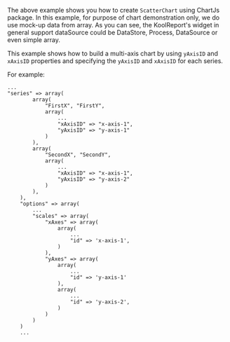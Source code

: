 The above example shows you how to create `ScatterChart` using ChartJs package. In this example, for purpose of chart demonstration only, we do use mock-up data from array. As you can see, the KoolReport's widget in general support dataSource could be DataStore, Process, DataSource or even simple array.

This example shows how to build a multi-axis chart by using <code>yAxisID</code> and <code>xAxisID</code> properties and specifying the <code>yAxisID</code> and <code>xAxisID</code> for each series.

For example:

    ...
    "series" => array(
            array(
                "FirstX", "FirstY",
                array(
                    ...
                    "xAxisID" => "x-axis-1",
                    "yAxisID" => "y-axis-1"
                )
            ),
            array(
                "SecondX", "SecondY",
                array(
                    ...
                    "xAxisID" => "x-axis-1",
                    "yAxisID" => "y-axis-2"
                )
            ),
        ),
        "options" => array(
            ...
            "scales" => array(
                "xAxes" => array(
                    array(
                        ...
                        "id" => 'x-axis-1',
                    )
                ),
                "yAxes" => array(
                    array(
                        ...
                        "id" => 'y-axis-1'
                    ),
                    array(
                        ...
                        "id" => 'y-axis-2',
                    )
                )
            )
        )
        ...
